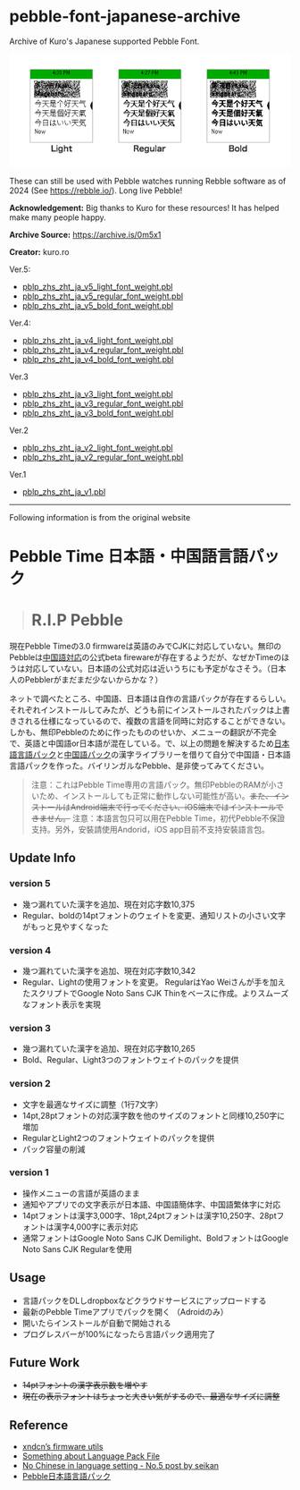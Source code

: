 # pebble-font-japanese-archive
Archive of Kuro's Japanese supported Pebble Font.

![Screenshot of the Japanese pebble font example in three font weights](./japanese-pebble-font.png)

These can still be used with Pebble watches running Rebble software as of 2024 (See https://rebble.io/). Long live Pebble!

**Acknowledgement:** Big thanks to Kuro for these resources! It has helped make many people happy.

**Archive Source:** https://archive.is/0m5x1

**Creator:** kuro.ro

Ver.5:
- [pblp_zhs_zht_ja_v5_light_font_weight.pbl](https://www.dropbox.com/s/mk1e21f917fxn56/pblp_zhs_zht_ja_v5_light.pbl?dl=0)
- [pblp_zhs_zht_ja_v5_regular_font_weight.pbl](https://www.dropbox.com/s/szcuu1h25hk4rre/pblp_zhs_zht_ja_v5_regular.pbl?dl=0)
- [pblp_zhs_zht_ja_v5_bold_font_weight.pbl](https://www.dropbox.com/s/ep76dhllzwzsd6v/pblp_zhs_zht_ja_v5_bold.pbl?dl=0)

Ver.4:
- [pblp_zhs_zht_ja_v4_light_font_weight.pbl](https://www.dropbox.com/s/7e8frttdj6fcds5/pblp_zhs_zht_ja_v4_light.pbl?dl=0)
- [pblp_zhs_zht_ja_v4_regular_font_weight.pbl](https://www.dropbox.com/s/5qjocmbvo6vhtba/pblp_zhs_zht_ja_v4_regular.pbl?dl=0)
- [pblp_zhs_zht_ja_v4_bold_font_weight.pbl](https://www.dropbox.com/s/hmogqkleocna7r0/pblp_zhs_zht_ja_v4_bold.pbl?dl=0)

Ver.3
- [pblp_zhs_zht_ja_v3_light_font_weight.pbl](https://www.dropbox.com/s/5y76ily84itbwd0/pblp_zhs_zht_ja_v3_light.pbl?dl=0)
- [pblp_zhs_zht_ja_v3_regular_font_weight.pbl](https://www.dropbox.com/s/dwldkqb97zj227o/pblp_zhs_zht_ja_v3_regular.pbl?dl=0)
- [pblp_zhs_zht_ja_v3_bold_font_weight.pbl](https://www.dropbox.com/s/datatl0nb4u6con/pblp_zhs_zht_ja_v3_bold.pbl?dl=0)

Ver.2
- [pblp_zhs_zht_ja_v2_light_font_weight.pbl](https://www.dropbox.com/s/hh45kt7aha6ikjf/pblp_zhs_zht_ja_v2_light.pbl?dl=0)
- [pblp_zhs_zht_ja_v2_regular_font_weight.pbl](https://www.dropbox.com/s/qum1jide0w31v21/pblp_zhs_zht_ja_v2_regular.pbl?dl=0)

Ver.1
- [pblp_zhs_zht_ja_v1.pbl](https://www.dropbox.com/s/sl2pkmbraruycxo/pblp_zhs_zht_ja_v1.pbl?dl=0)

---

Following information is from the original website

# Pebble Time 日本語・中国語言語パック

> # R.I.P Pebble

現在Pebble Timeの3.0 firmwareは英語のみでCJKに対応していない。無印のPebbleは[中国語対応](https://blog.getpebble.com/2015/03/17/chn-localized/)の公式beta firewareが存在するようだが、なぜかTimeのほうは対応していない。日本語の公式対応は近いうちにも予定がなさそう。（日本人のPebblerがまだまだ少ないからかな？）

ネットで調べたところ、中国語、日本語は自作の言語パックが存在するらしい。それぞれインストールしてみたが、どうも前にインストールされたパックは上書きされる仕様になっているので、複数の言語を同時に対応することができない。しかも、無印Pebbleのために作ったもののせいか、メニューの翻訳が不完全で、英語と中国語or日本語が混在している。で、以上の問題を解決するため[日本語言語パック](https://wh.to/pebble/index_jp.html)と[中国語パック](https://forums.getpebble.com/discussion/21442/no-chinese-in-language-setting/p1)の漢字ライブラリーを借りて自分で中国語・日本語言語パックを作った。バイリンガルなPebble、是非使ってみてください。

> 注意：これはPebble Time専用の言語パック。無印PebbleのRAMが小さいため、インストールしても正常に動作しない可能性が高い。~~また、インストールはAndroid端末で行ってください、iOS端末ではインストールできません。~~
> 注意：本語言包只可以用在Pebble Time，初代Pebble不保證支持。另外，安裝請使用Andorid，iOS app目前不支持安裝語言包。

## Update Info

### version 5
- 幾つ漏れていた漢字を追加、現在対応字数10,375
- Regular、boldの14ptフォントのウェイトを変更、通知リストの小さい文字がもっと見やすくなった

### version 4
- 幾つ漏れていた漢字を追加、現在対応字数10,342
- Regular、Lightの使用フォントを変更。 RegularはYao Weiさんが手を加えたスクリプトでGoogle Noto Sans CJK Thinをベースに作成。よりスムーズなフォント表示を実現

### version 3
- 幾つ漏れていた漢字を追加、現在対応字数10,265
- Bold、Regular、Light3つのフォントウェイトのパックを提供

### version 2
- 文字を最適なサイズに調整（1行7文字）
- 14pt,28ptフォントの対応漢字数を他のサイズのフォントと同様10,250字に増加
- RegularとLight2つのフォントウェイトのパックを提供
- パック容量の削減

### version 1
- 操作メニューの言語が英語のまま
- 通知やアプリでの文字表示が日本語、中国語簡体字、中国語繁体字に対応
- 14ptフォントは漢字3,000字、18pt,24ptフォントは漢字10,250字、28ptフォントは漢字4,000字に表示対応
- 通常フォントはGoogle Noto Sans CJK Demilight、BoldフォントはGoogle Noto Sans CJK Regularを使用

## Usage
- 言語パックをDLしdropboxなどクラウドサービスにアップロードする
- 最新のPebble Timeアプリでパックを開く （Adroidのみ）
- 開いたらインストールが自動で開始される
- プログレスバーが100%になったら言語パック適用完了

## Future Work
- ~~14ptフォントの漢字表示数を増やす~~
- ~~現在の表示フォントはちょっと大きい気がするので、最適なサイズに調整~~

## Reference
- [xndcn’s firmware utils](https://github.com/xndcn/pebble-firmware-utils)
- [Something about Language Pack File](https://forums.getpebble.com/discussion/21716/something-about-language-pack-file%23latest)
- [No Chinese in language setting - No.5 post by seikan](https://forums.getpebble.com/discussion/21442/no-chinese-in-language-setting/p1)
- [Pebble日本語言語パック](https://wh.to/pebble/index_jp.html)
